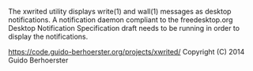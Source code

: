 
The xwrited utility displays write(1) and wall(1) messages as desktop notifications. A notification daemon compliant to the freedesktop.org Desktop Notification Specification draft needs to be running in order to display the notifications.

https://code.guido-berhoerster.org/projects/xwrited/
Copyright (C) 2014 Guido Berhoerster
